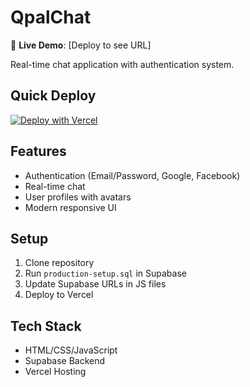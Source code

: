 # QpalChat

🚀 **Live Demo**: [Deploy to see URL]

Real-time chat application with authentication system.

## Quick Deploy

[![Deploy with Vercel](https://vercel.com/button)](https://vercel.com/new/clone?repository-url=https://github.com/Jadeskss/Qpalchat)

## Features

- Authentication (Email/Password, Google, Facebook)
- Real-time chat
- User profiles with avatars
- Modern responsive UI

## Setup

1. Clone repository
2. Run `production-setup.sql` in Supabase
3. Update Supabase URLs in JS files
4. Deploy to Vercel

## Tech Stack

- HTML/CSS/JavaScript
- Supabase Backend
- Vercel Hosting
